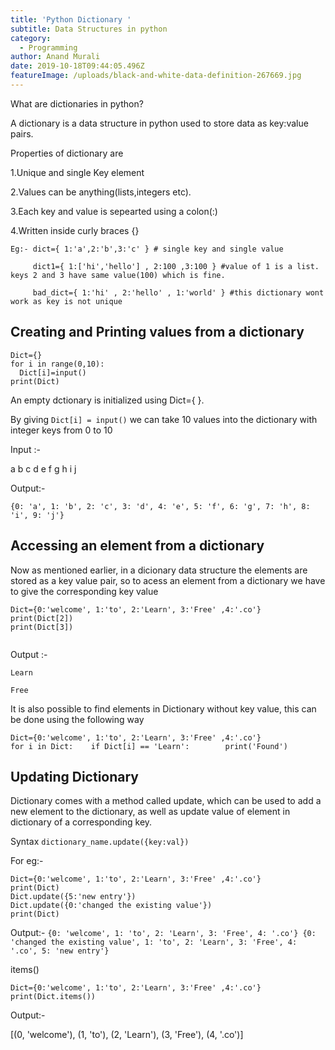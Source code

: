 ```yaml
---
title: 'Python Dictionary '
subtitle: Data Structures in python
category:
  - Programming
author: Anand Murali
date: 2019-10-18T09:44:05.496Z
featureImage: /uploads/black-and-white-data-definition-267669.jpg
---
```

What are dictionaries in python?

A dictionary is a data structure in python used to store data as
key:value pairs.

Properties of dictionary are

1.Unique and single Key element 

2.Values can be anything(lists,integers etc).

3.Each key and value is sepearted using a colon(:)

4.Written inside curly braces {}

```
Eg:- dict={ 1:'a',2:'b',3:'c' } # single key and single value

     dict1={ 1:['hi','hello'] , 2:100 ,3:100 } #value of 1 is a list. keys 2 and 3 have same value(100) which is fine.

     bad_dict={ 1:'hi' , 2:'hello' , 1:'world' } #this dictionary wont work as key is not unique
```

## Creating and Printing values from a dictionary

```
Dict={}     
for i in range(0,10):
  Dict[i]=input()
print(Dict)
```

An empty dctionary is initialized using Dict={ }.

By giving `Dict[i] = input()`  we can take 10 values into the dictionary with integer keys from 0 to 10  

Input :-    

a
b
c
d
e
f
g
h
i
j

Output:-

`{0: 'a', 1: 'b', 2: 'c', 3: 'd', 4: 'e', 5: 'f', 6: 'g', 7: 'h', 8: 'i', 9: 'j'}`

## Accessing an element from a dictionary

Now as mentioned earlier, in a dicionary data structure the elements are stored as a key value pair, so to acess an element from a dictionary we have to give the corresponding key value

```
Dict={0:'welcome', 1:'to', 2:'Learn', 3:'Free' ,4:'.co'}
print(Dict[2])
print(Dict[3])
    
```

Output :- 

`Learn`

`Free`

It is also possible to find elements in Dictionary without key value, this can be done using the following way

```
Dict={0:'welcome', 1:'to', 2:'Learn', 3:'Free' ,4:'.co'}
for i in Dict:    if Dict[i] == 'Learn':        print('Found')
```

## Updating Dictionary

Dictionary comes with a method called update, which can be used to add a new element to the dictionary, as well as update value of element in dictionary of a corresponding key.

Syntax `dictionary_name.update({key:val})`

For eg:- 

```
Dict={0:'welcome', 1:'to', 2:'Learn', 3:'Free' ,4:'.co'}
print(Dict)
Dict.update({5:'new entry'})
Dict.update({0:'changed the existing value'})
print(Dict)
```

 Output:-
`{0: 'welcome', 1: 'to', 2: 'Learn', 3: 'Free', 4: '.co'}
{0: 'changed the existing value', 1: 'to', 2: 'Learn', 3: 'Free', 4: '.co', 5: 'new entry'}`

items()

```
Dict={0:'welcome', 1:'to', 2:'Learn', 3:'Free' ,4:'.co'}
print(Dict.items())
```

Output:- 

\[(0, 'welcome'), (1, 'to'), (2, 'Learn'), (3, 'Free'), (4, '.co')]
